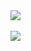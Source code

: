 <a href="https://github.com/antharuu">
    <img align="center" 
        src="https://github-readme-stats.vercel.app/api?username=antharuu&show_icons=true&bg_color=33,12F2B7,C6A4FF&title_color=374B43&text_color=374B43&include_all_commits=true&icon_color=374B43&hide_border=true&count_private=true&show_icons=true&card_width=600&layout=compact" />
</a>
<br>
<br>

<a href="https://github.com/antharuu">
    <img align="center" 
        src="https://github-readme-stats.vercel.app/api/top-langs?username=antharuu&show_icons=true&bg_color=33,12F2B7,C6A4FF&title_color=374B43&text_color=374B43&include_all_commits=true&icon_color=374B43&hide_border=true&count_private=true&show_icons=true&card_width=600&layout=compact" />
</a>
